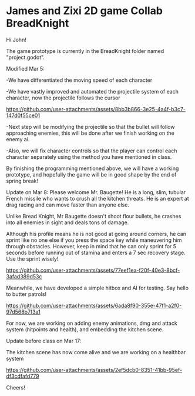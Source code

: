 # James and Zixi 2D game Collab BreadKnight
 
Hi John!

The game prototype is currently in the BreadKnight folder named "project.godot".

Modified Mar 5:

-We have differentiated the moving speed of each character

-We have vastly improved and automated the projectile system of each character, now the projectile follows the cursor

https://github.com/user-attachments/assets/8bb3b866-3e25-4a4f-b3c7-147d0f55ce01

-Next step will be modifying the projectile so that the bullet will follow approaching enemies, this will be done after we finish working on the enemy ai.

-Also, we will fix character controls so that the player can control each character separately using the method you have mentioned in class. 

By finishing the programming mentioned above, we will have a working prototype, and hopefully the game will be in good shape by the end of spring break!

Update on Mar 8: Please welcome Mr. Baugette! He is a long, slim, tubular French missile who wants to crush all the kitchen threats. He is an expert at drag racing and can move faster than anyone else.

Unlike Bread Knight, Mr Baugette doesn't shoot flour bullets, he crashes into all enemies in sight and deals tons of damage.

Although his profile means he is not good at going around corners, he can sprint like no one else if you press the space key while maneuvering him through obstacles. However, keep in mind that he can only sprint for 5 seconds before running out of stamina and enters a 7 sec recovery stage. Use the sprint wisely! 

https://github.com/user-attachments/assets/77eef1ea-f20f-40e3-8bcf-3afad389d53c

Meanwhile, we have developed a simple hitbox and AI for testing. Say hello to butter patrols!

https://github.com/user-attachments/assets/6ada8f90-355e-47f1-a2f0-97d568b7f3a1

For now, we are working on adding enemy animations, dmg and attack system (hitpoints and health), and embedding the kitchen scene.

Update before class on Mar 17:

The kitchen scene has now come alive and we are working on a healthbar system

https://github.com/user-attachments/assets/2ef5dcb0-8351-41bb-95ef-df3cdfafd779

Cheers!
